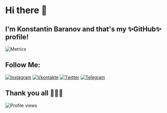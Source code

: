 # Hi there 👋

## I'm Konstantin Baranov and that's my ✨GitHub✨ profile!

![Metrics](https://metrics.lecoq.io/seigtm?template=classic&base.metadata=0&languages=1&lines=1&languages.limit=8&languages.colors=github&languages.threshold=0%25&config.timezone=Europe%2FMoscow)

## Follow Me:

[![Instagram](https://img.shields.io/badge/-Instagram-090909?style=for-the-badge&logo=instagram&logoColor=B4068E)](https://www.instagram.com/seigtm)
[![Vkontakte](https://img.shields.io/badge/-Vkontakte-090909?style=for-the-badge&logo=Vk&logoColor=4F7DB3)](https://vk.com/theseig)
[![Twitter](https://img.shields.io/badge/-Twitter-090909?style=for-the-badge&logo=Twitter&logoColor=1C9DEB)](https://twitter.com/seigtm)
[![Telegram](https://img.shields.io/badge/-Telegram-090909?style=for-the-badge&logo=telegram&logoColor=27A0D9)](https://t.me/seigtm)

## Thank you all 💖💖💖

![Profile views](https://gpvc.arturio.dev/seigtm)
